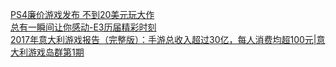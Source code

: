   
[PS4廉价游戏发布 不到20美元玩大作](http://www.dianyue.me/archives/971/htl5fgw37lopi1ll/)  
[总有一瞬间让你感动-E3历届精彩时刻](http://www.dianyue.me/archives/678/nirr9roa9u8tkikg/)  
[2017年意大利游戏报告（完整版）：手游总收入超过30亿，每人消费均超100元|意大利游戏岛群第1期](http://www.dianyue.me/archives/859/k3icrldjjpdzo0r7/)